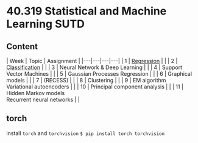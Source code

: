 # 40.319 Statistical and Machine Learning  SUTD

## Content
| Week  | Topic  | Assignment |
|---|---|---|---|
| 1  | [Regression](1_regression)                          |   |
| 2  | [Classification](2_classification)                  |   |
| 3  | Neural Network &  Deep Learning     |   |
| 4  | Support Vector Machines             |   |
| 5  | Gaussian Processes Regression       |   |
| 6  | Graphical models                    |   |
| 7  | (RECESS)                         |   | 
| 8  | Clustering                       |   | 
| 9  | EM algorithm <br>Variational autoencoders       |   |
| 10 | Principal component analysis                    |   |
| 11 | Hidden Markov models <br>Recurrent neural networks     |   |

## torch
install `torch` and `torchvision` 
`$ pip install torch torchvision`
